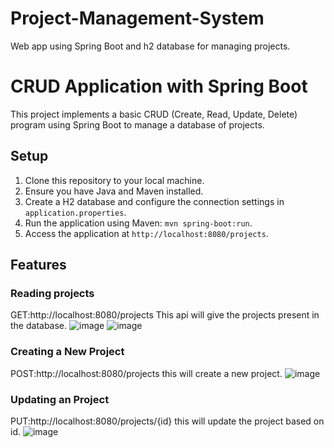 # Project-Management-System
Web app using Spring Boot and h2 database for managing projects.
# CRUD Application with Spring Boot
This project implements a basic CRUD (Create, Read, Update, Delete) program using Spring Boot to manage a database of projects.

## Setup

1. Clone this repository to your local machine.
2. Ensure you have Java and Maven installed.
3. Create a H2 database and configure the connection settings in `application.properties`.
4. Run the application using Maven: `mvn spring-boot:run`.
5. Access the application at `http://localhost:8080/projects`.

## Features

### Reading projects
GET:http://localhost:8080/projects This api will give the projects present in the database.
![image](https://github.com/Gagankashyap876287/CRUD-Project-Management-System/assets/121686792/0c552112-0da0-41d4-a2f0-b889db0835d9)
![image](https://github.com/Gagankashyap876287/CRUD-Project-Management-System/assets/121686792/ce0ae51f-887a-4e10-a793-a9b76c0cab55)

### Creating a New Project
POST:http://localhost:8080/projects this will create a new project.
![image](https://github.com/Gagankashyap876287/CRUD-Project-Management-System/assets/121686792/c8eb0e5a-8230-433c-b71a-7bc20679a365)

### Updating an Project
PUT:http://localhost:8080/projects/{id} this will update the project based on id.
![image](https://github.com/Gagankashyap876287/CRUD-Project-Management-System/assets/121686792/ff869ea4-8406-4304-bba0-80fd90ca765e)



